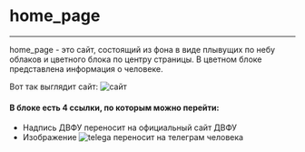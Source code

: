 # home_page
-----
home_page - это сайт, состоящий из фона в виде плывущих по небу облаков и цветного блока по центру страницы. В цветном блоке представлена информация о человеке.

Вот так выглядит сайт:
![сайт](https://github.com/Abagado/home_page/assets/147521764/df8236ab-3342-42e5-b297-24b6baacfe15)

#### В блоке есть 4 ссылки, по которым можно перейти:
  - Надпись ДВФУ переносит на официальный сайт ДВФУ
  - Изображение   ![telega](https://github.com/Abagado/home_page/assets/147521764/5feab0bd-85b9-49f0-8343-6099050a23b0)    переносит на телеграм человека





